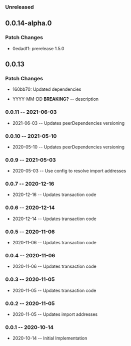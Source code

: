 ### Unreleased

## 0.0.14-alpha.0

### Patch Changes

- 0edadf1: prerelease 1.5.0

## 0.0.13

### Patch Changes

- 160bb70: Updated dependencies

- YYYY-MM-DD **BREAKING?** -- description

### 0.0.11 -- 2021-06-03

- 2021-06-03 -- Updates peerDependencies versioning

### 0.0.10 -- 2021-05-10

- 2020-05-10 -- Updates peerDependencies versioning

### 0.0.9 -- 2021-05-03

- 2020-05-03 -- Use config to resolve import addresses

### 0.0.7 -- 2020-12-16

- 2020-12-16 -- Updates transaction code

### 0.0.6 -- 2020-12-14

- 2020-12-14 -- Updates transaction code

### 0.0.5 -- 2020-11-06

- 2020-11-06 -- Updates transaction code

### 0.0.4 -- 2020-11-06

- 2020-11-06 -- Updates transaction code

### 0.0.3 -- 2020-11-05

- 2020-11-05 -- Updates transaction code

### 0.0.2 -- 2020-11-05

- 2020-11-05 -- Updates import addresses

### 0.0.1 -- 2020-10-14

- 2020-10-14 -- Initial Implementation
